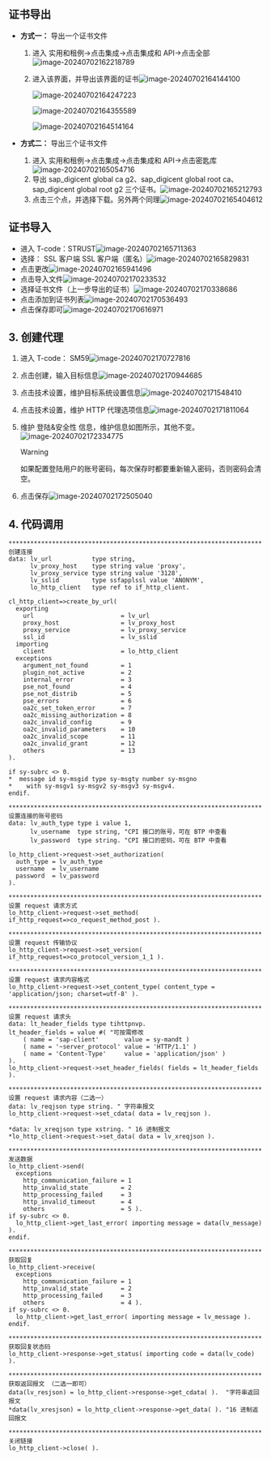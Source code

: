 ## 证书导出

- **方式一：** 导出一个证书文件

  1. 进入 实用和租例->点击集成->点击集成和 API->点击全部![image-20240702162218789](https://picture-bj.oss-cn-beijing.aliyuncs.com/pciture/image-20240702162218789.png)

  2. 进入该界面，并导出该界面的证书![image-20240702164144100](https://picture-bj.oss-cn-beijing.aliyuncs.com/pciture/image-20240702164144100.png)

     ![image-20240702164247223](https://picture-bj.oss-cn-beijing.aliyuncs.com/pciture/image-20240702164247223.png)

     ![image-20240702164355589](https://picture-bj.oss-cn-beijing.aliyuncs.com/pciture/image-20240702164355589.png)

     ![image-20240702164514164](https://picture-bj.oss-cn-beijing.aliyuncs.com/pciture/image-20240702164514164.png)

- **方式二：** 导出三个证书文件

  1. 进入 实用和租例->点击集成->点击集成和 API->点击密匙库![image-20240702165054716](https://picture-bj.oss-cn-beijing.aliyuncs.com/pciture/image-20240702165054716.png)
  2. 导出 sap_digicent global ca g2、sap_digicent global root ca、sap_digicent global root g2 三个证书。![image-20240702165212793](https://picture-bj.oss-cn-beijing.aliyuncs.com/pciture/image-20240702165212793.png)
  3. 点击三个点，并选择下载。另外两个同理![image-20240702165404612](https://picture-bj.oss-cn-beijing.aliyuncs.com/pciture/image-20240702165404612.png)

## 证书导入

- 进入 T-code：STRUST![image-20240702165711363](https://picture-bj.oss-cn-beijing.aliyuncs.com/pciture/image-20240702165711363.png)
- 选择： SSL 客户端 SSL 客户端（匿名）![image-20240702165829831](https://picture-bj.oss-cn-beijing.aliyuncs.com/pciture/image-20240702165829831.png)
- 点击更改![image-20240702165941496](https://picture-bj.oss-cn-beijing.aliyuncs.com/pciture/image-20240702165941496.png)
- 点击导入文件![image-20240702170233532](https://picture-bj.oss-cn-beijing.aliyuncs.com/pciture/image-20240702170233532.png)
- 选择证书文件（上一步导出的证书）![image-20240702170338686](https://picture-bj.oss-cn-beijing.aliyuncs.com/pciture/image-20240702170338686.png)
- 点击添加到证书列表![image-20240702170536493](https://picture-bj.oss-cn-beijing.aliyuncs.com/pciture/image-20240702170536493.png)
- 点击保存即可![image-20240702170616971](https://picture-bj.oss-cn-beijing.aliyuncs.com/pciture/image-20240702170616971.png)

## 3. 创建代理

1. 进入 T-code： SM59![image-20240702170727816](https://picture-bj.oss-cn-beijing.aliyuncs.com/pciture/image-20240702170727816.png)

2. 点击创建，输入目标信息![image-20240702170944685](https://picture-bj.oss-cn-beijing.aliyuncs.com/pciture/image-20240702170944685.png)

3. 点击技术设置，维护目标系统设置信息![image-20240702171548410](https://picture-bj.oss-cn-beijing.aliyuncs.com/pciture/image-20240702171548410.png)

4. 点击技术设置，维护 HTTP 代理选项信息![image-20240702171811064](https://picture-bj.oss-cn-beijing.aliyuncs.com/pciture/image-20240702171811064.png)

5. 维护 登陆&安全性 信息，维护信息如图所示，其他不变。![image-20240702172334775](https://picture-bj.oss-cn-beijing.aliyuncs.com/pciture/image-20240702172334775.png)

   > [!WARNING]
   >
   > 如果配置登陆用户的账号密码，每次保存时都要重新输入密码，否则密码会清空。

6. 点击保存![image-20240702172505040](https://picture-bj.oss-cn-beijing.aliyuncs.com/pciture/image-20240702172505040.png)

## 4. 代码调用

```abap
********************************************************************** 创建连接
data: lv_url           type string,
      lv_proxy_host    type string value 'proxy',
      lv_proxy_service type string value '3128',
      lv_sslid         type ssfapplssl value 'ANONYM',
      lo_http_client   type ref to if_http_client.

cl_http_client=>create_by_url(
  exporting
    url                        = lv_url
    proxy_host                 = lv_proxy_host
    proxy_service              = lv_proxy_service
    ssl_id                     = lv_sslid
  importing
    client                     = lo_http_client
  exceptions
    argument_not_found         = 1
    plugin_not_active          = 2
    internal_error             = 3
    pse_not_found              = 4
    pse_not_distrib            = 5
    pse_errors                 = 6
    oa2c_set_token_error       = 7
    oa2c_missing_authorization = 8
    oa2c_invalid_config        = 9
    oa2c_invalid_parameters    = 10
    oa2c_invalid_scope         = 11
    oa2c_invalid_grant         = 12
    others                     = 13
).

if sy-subrc <> 0.
*  message id sy-msgid type sy-msgty number sy-msgno
*    with sy-msgv1 sy-msgv2 sy-msgv3 sy-msgv4.
endif.

********************************************************************** 设置连接的账号密码
data: lv_auth_type type i value 1,
      lv_username  type string, "CPI 接口的账号，可在 BTP 中查看
      lv_password  type string. "CPI 接口的密码，可在 BTP 中查看

lo_http_client->request->set_authorization(
  auth_type = lv_auth_type
  username  = lv_username
  password  = lv_password
).

********************************************************************** 设置 request 请求方式
lo_http_client->request->set_method( if_http_request=>co_request_method_post ).

********************************************************************** 设置 request 传输协议
lo_http_client->request->set_version( if_http_request=>co_protocol_version_1_1 ).

********************************************************************** 设置 request 请求内容格式
lo_http_client->request->set_content_type( content_type = 'application/json; charset=utf-8' ).

********************************************************************** 设置 request 请求头
data: lt_header_fields type tihttpnvp.
lt_header_fields = value #( "可按需修改
    ( name = 'sap-client'       value = sy-mandt )
    ( name = '~server_protocol' value = 'HTTP/1.1' )
    ( name = 'Content-Type'     value = 'application/json' )
).
lo_http_client->request->set_header_fields( fields = lt_header_fields ).

********************************************************************** 设置 request 请求内容（二选一）
data: lv_reqjson type string. " 字符串报文
lo_http_client->request->set_cdata( data = lv_reqjson ).

*data: lv_xreqjson type xstring. " 16 进制报文
*lo_http_client->request->set_data( data = lv_xreqjson ).

********************************************************************** 发送数据
lo_http_client->send(
  exceptions
    http_communication_failure = 1
    http_invalid_state         = 2
    http_processing_failed     = 3
    http_invalid_timeout       = 4
    others                     = 5 ).
if sy-subrc <> 0.
  lo_http_client->get_last_error( importing message = data(lv_message) ).
endif.

********************************************************************** 获取回复
lo_http_client->receive(
  exceptions
    http_communication_failure = 1
    http_invalid_state         = 2
    http_processing_failed     = 3
    others                     = 4 ).
if sy-subrc <> 0.
  lo_http_client->get_last_error( importing message = lv_message ).
endif.

********************************************************************** 获取回复状态码
lo_http_client->response->get_status( importing code = data(lv_code) ).

********************************************************************** 获取返回报文 （二选一即可）
data(lv_resjson) = lo_http_client->response->get_cdata( ).  "字符串返回报文
*data(lv_xresjson) = lo_http_client->response->get_data( ). "16 进制返回报文

********************************************************************** 关闭链接
lo_http_client->close( ).
```

